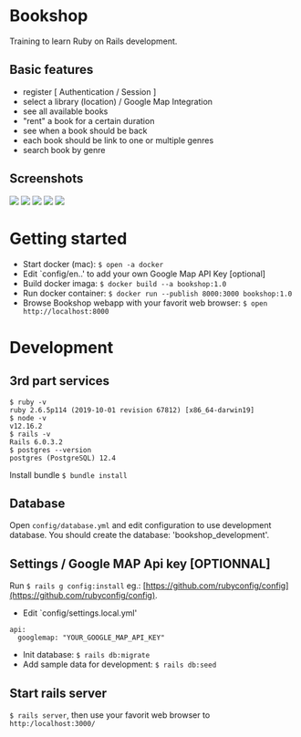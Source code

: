 # Bookshop
Training to learn Ruby on Rails development.

## Basic features
- register [ Authentication / Session ]
- select a library (location) / Google Map Integration
- see all available books
- "rent" a book for a certain duration
- see when a book should be back
- each book should be link to one or multiple genres
- search book by genre

## Screenshots
![](https://raw.githubusercontent.com/username/projectname/branch/path/to/img.png)
![](https://raw.githubusercontent.com/username/projectname/branch/path/to/img.png)
![](https://raw.githubusercontent.com/username/projectname/branch/path/to/img.png)
![](https://raw.githubusercontent.com/username/projectname/branch/path/to/img.png)
![](https://raw.githubusercontent.com/username/projectname/branch/path/to/img.png)

# Getting started
- Start docker (mac): `$ open -a docker`
- Edit `config/en..' to add your own Google Map API Key [optional]
- Build docker imaga: `$ docker build --a bookshop:1.0`
- Run docker container: `$ docker run --publish 8000:3000 bookshop:1.0`
- Browse Bookshop webapp with your favorit web browser: `$ open http://localhost:8000`

# Development
## 3rd part services
```shell
$ ruby -v
ruby 2.6.5p114 (2019-10-01 revision 67812) [x86_64-darwin19]
$ node -v
v12.16.2
$ rails -v
Rails 6.0.3.2
$ postgres --version
postgres (PostgreSQL) 12.4
```

Install bundle `$ bundle install`

## Database
Open `config/database.yml` and edit configuration to use development database. You should create the database: 'bookshop_development'.

## Settings / Google MAP Api key [OPTIONNAL]
Run `$ rails g config:install` eg.: [https://github.com/rubyconfig/config](https://github.com/rubyconfig/config).

- Edit `config/settings.local.yml'
```
api:
  googlemap: "YOUR_GOOGLE_MAP_API_KEY"
```

- Init database: `$ rails db:migrate`
- Add sample data for development: `$ rails db:seed`

## Start rails server
`$ rails server`, then use your favorit web browser to `http:/localhost:3000/`
